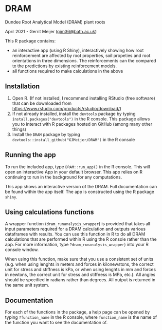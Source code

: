 # DRAM

Dundee Root Analytical Model (DRAM) plant roots

April 2021 - Gerrit Meijer (<gjm36@bath.ac.uk>)

This R package contains:

- an interactive app (using R Shiny), interactively showing how root reinforcement are affected by root properties, soil propeties and root orientations in three dimensions. 
The reinforcements can the compared to the predictions by existing reinforcement models.
- all functions required to make calculations in the above


## Installation

1. Open R. (If not installed, I recommend installing RStudio (free software) that can be downloaded from https://www.rstudio.com/products/rstudio/download/)
2. If not already installed, install the `devtools` package by typing `install.packages("devtools")` in the R console. This package allows you to interact with R packages hosted on GitHub (among many other things)
3. Install the `DRAM` package by typing `devtools::install_github("GJMeijer/DRAM")` in the R console


## Running the app

To run the included app, type `DRAM::run_app()` in the R console. This will open an interactive App in your default browser. This app relies on R continuing to run in the background for any computations.

This app shows an interactive version of the DRAM. Full documentation can be found within the app itself. The app is constructed using the R package `shiny`.


## Using calculations functions

A wrapper function (`dram_runanalysis_wrapper`) is provided that takes all input parameters required for a DRAM calculation and outputs various dataframes with results. You can use this function in R to do all DRAM calculations that are performed within R using the R console rather than the app. For more information, type 
`?dram_runanalysis_wrapper`) into your R console window.

When using this function, make sure that you use a consistent set of units (e.g. when using lenghts in meters and forces in kilonewstons, the correct unit for stress and stiffness is kPa, or when using lenghts in mm and forces in newtons, the correct unit for stress and stiffness is MPa, etc.). All angles should be specified in radians rather than degrees. All output is returned in the same unit system.


## Documentation

For each of the functions in the package, a help page can be opened by typing `?function_name` in the R console, where `function_name` is the name of the function you want to see the documentation of.


